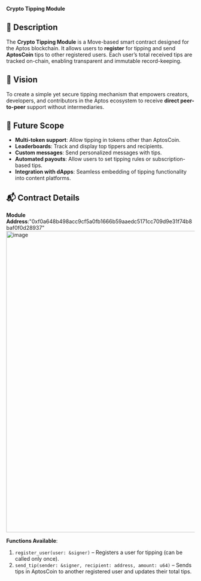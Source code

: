 **Crypto Tipping Module**

## 📜 Description

The **Crypto Tipping Module** is a Move-based smart contract designed for the Aptos blockchain.
It allows users to **register** for tipping and send **AptosCoin** tips to other registered users.
Each user’s total received tips are tracked on-chain, enabling transparent and immutable record-keeping.

## 🎯 Vision

To create a simple yet secure tipping mechanism that empowers creators, developers, and contributors
in the Aptos ecosystem to receive **direct peer-to-peer** support without intermediaries.

## 🚀 Future Scope

* **Multi-token support**: Allow tipping in tokens other than AptosCoin.
* **Leaderboards**: Track and display top tippers and recipients.
* **Custom messages**: Send personalized messages with tips.
* **Automated payouts**: Allow users to set tipping rules or subscription-based tips.
* **Integration with dApps**: Seamless embedding of tipping functionality into content platforms.

## 📬 Contract Details

**Module Address**:"0xf0a648b498acc9cf5a0fb1666b59aaedc5171cc709d9e31f74b8baf0f0d28937"
<img width="1760" height="806" alt="image" src="https://github.com/user-attachments/assets/731f87ff-f783-44ae-b224-7a4a65358408" />

**Functions Available**:

1. `register_user(user: &signer)` – Registers a user for tipping (can be called only once).
2. `send_tip(sender: &signer, recipient: address, amount: u64)` – Sends tips in AptosCoin to another registered user and updates their total tips.

